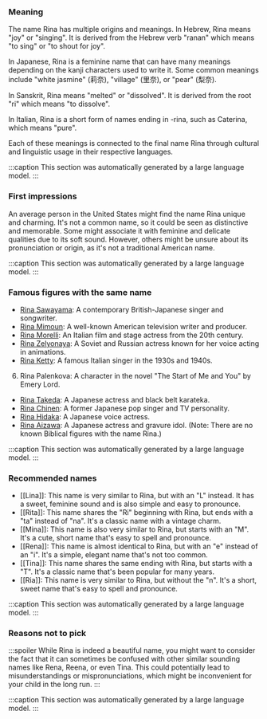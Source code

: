 ### Meaning
The name Rina has multiple origins and meanings. In Hebrew, Rina means "joy" or "singing". It is derived from the Hebrew verb "ranan" which means "to sing" or "to shout for joy". 

In Japanese, Rina is a feminine name that can have many meanings depending on the kanji characters used to write it. Some common meanings include "white jasmine" (莉奈), "village" (里奈), or "pear" (梨奈).

In Sanskrit, Rina means "melted" or "dissolved". It is derived from the root "ri" which means "to dissolve".

In Italian, Rina is a short form of names ending in -rina, such as Caterina, which means "pure".

Each of these meanings is connected to the final name Rina through cultural and linguistic usage in their respective languages.

:::caption
This section was automatically generated by a large language model.
:::

### First impressions
An average person in the United States might find the name Rina unique and charming. It's not a common name, so it could be seen as distinctive and memorable. Some might associate it with feminine and delicate qualities due to its soft sound. However, others might be unsure about its pronunciation or origin, as it's not a traditional American name.

:::caption
This section was automatically generated by a large language model.
:::

### Famous figures with the same name
- [Rina Sawayama](https://en.wikipedia.org/wiki/Rina_Sawayama): A contemporary British-Japanese singer and songwriter.
- [Rina Mimoun](https://en.wikipedia.org/wiki/Rina_Mimoun): A well-known American television writer and producer.
- [Rina Morelli](https://en.wikipedia.org/wiki/Rina_Morelli): An Italian film and stage actress from the 20th century.
- [Rina Zelyonaya](https://en.wikipedia.org/wiki/Rina_Zelyonaya): A Soviet and Russian actress known for her voice acting in animations.
- [Rina Ketty](https://en.wikipedia.org/wiki/Rina_Ketty): A famous Italian singer in the 1930s and 1940s.
6. Rina Palenkova: A character in the novel "The Start of Me and You" by Emery Lord.
- [Rina Takeda](https://en.wikipedia.org/wiki/Rina_Takeda): A Japanese actress and black belt karateka.
- [Rina Chinen](https://en.wikipedia.org/wiki/Rina_Chinen): A former Japanese pop singer and TV personality.
- [Rina Hidaka](https://en.wikipedia.org/wiki/Rina_Hidaka): A Japanese voice actress.
- [Rina Aizawa](https://en.wikipedia.org/wiki/Rina_Aizawa): A Japanese actress and gravure idol.
(Note: There are no known Biblical figures with the name Rina.)

:::caption
This section was automatically generated by a large language model.
:::

### Recommended names
- [[Lina]]: This name is very similar to Rina, but with an "L" instead. It has a sweet, feminine sound and is also simple and easy to pronounce.
- [[Rita]]: This name shares the "Ri" beginning with Rina, but ends with a "ta" instead of "na". It's a classic name with a vintage charm.
- [[Mina]]: This name is also very similar to Rina, but starts with an "M". It's a cute, short name that's easy to spell and pronounce.
- [[Rena]]: This name is almost identical to Rina, but with an "e" instead of an "i". It's a simple, elegant name that's not too common.
- [[Tina]]: This name shares the same ending with Rina, but starts with a "T". It's a classic name that's been popular for many years.
- [[Ria]]: This name is very similar to Rina, but without the "n". It's a short, sweet name that's easy to spell and pronounce.

:::caption
This section was automatically generated by a large language model.
:::

### Reasons not to pick
:::spoiler
While Rina is indeed a beautiful name, you might want to consider the fact that it can sometimes be confused with other similar sounding names like Rena, Reena, or even Tina. This could potentially lead to misunderstandings or mispronunciations, which might be inconvenient for your child in the long run.
:::

:::caption
This section was automatically generated by a large language model.
:::